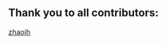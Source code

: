 Thank you to all contributors:
------------------------------
[zhaojh](https://github.com/zhaojh329)
